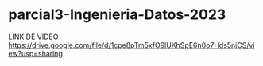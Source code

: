 # parcial3-Ingenieria-Datos-2023

LINK DE VIDEO
https://drive.google.com/file/d/1cpe8pTm5xfO9lUKhSpE6n0o7Hds5njCS/view?usp=sharing
